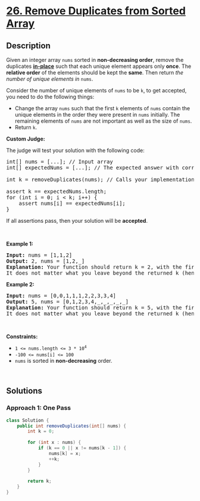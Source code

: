 # [26. Remove Duplicates from Sorted Array](https://leetcode.com/problems/remove-duplicates-from-sorted-array)

## Description

<p>Given an integer array <code>nums</code> sorted in <strong>non-decreasing order</strong>, remove the duplicates <a href="https://en.wikipedia.org/wiki/In-place_algorithm" target="_blank"><strong>in-place</strong></a> such that each unique element appears only <strong>once</strong>. The <strong>relative order</strong> of the elements should be kept the <strong>same</strong>. Then return <em>the number of unique elements in </em><code>nums</code>.</p>

<p>Consider the number of unique elements of <code>nums</code> to be <code>k</code>, to get accepted, you need to do the following things:</p>

<ul>
    <li>Change the array <code>nums</code> such that the first <code>k</code> elements of <code>nums</code> contain the unique elements in the order they were present in <code>nums</code> initially. The remaining elements of <code>nums</code> are not important as well as the size of <code>nums</code>.</li>
    <li>Return <code>k</code>.</li>
</ul>

<p><strong>Custom Judge:</strong></p>

<p>The judge will test your solution with the following code:</p>

<pre>
int[] nums = [...]; // Input array
int[] expectedNums = [...]; // The expected answer with correct length

int k = removeDuplicates(nums); // Calls your implementation

assert k == expectedNums.length;
for (int i = 0; i &lt; k; i++) {
    assert nums[i] == expectedNums[i];
}
</pre>

<p>If all assertions pass, then your solution will be <strong>accepted</strong>.</p>
<p>&nbsp;</p>

<p><strong class="example">Example 1:</strong></p>
<pre>
<strong>Input:</strong> nums = [1,1,2]
<strong>Output:</strong> 2, nums = [1,2,_]
<strong>Explanation:</strong> Your function should return k = 2, with the first two elements of nums being 1 and 2 respectively.
It does not matter what you leave beyond the returned k (hence they are underscores).
</pre>

<p><strong class="example">Example 2:</strong></p>
<pre>
<strong>Input:</strong> nums = [0,0,1,1,1,2,2,3,3,4]
<strong>Output:</strong> 5, nums = [0,1,2,3,4,_,_,_,_,_]
<strong>Explanation:</strong> Your function should return k = 5, with the first five elements of nums being 0, 1, 2, 3, and 4 respectively.
It does not matter what you leave beyond the returned k (hence they are underscores).
</pre>
<p>&nbsp;</p>

<p><strong>Constraints:</strong></p>
<ul>
    <li><code>1 &lt;= nums.length &lt;= 3 * 10<sup>4</sup></code></li>
    <li><code>-100 &lt;= nums[i] &lt;= 100</code></li>
    <li><code>nums</code> is sorted in <strong>non-decreasing</strong> order.</li>
</ul>
<p>&nbsp;</p>

## Solutions

### **Approach 1: One Pass**

```java
class Solution {
    public int removeDuplicates(int[] nums) {
        int k = 0;
        
        for (int x : nums) {
            if (k == 0 || x != nums[k - 1]) {
                nums[k] = x;
                ++k;
            }
        }
        
        return k;
    }
}
```

<!-- tabs:end -->